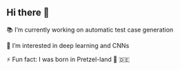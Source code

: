 ## Hi there 👋

📚 I’m currently working on automatic test case generation

🔬 I’m interested in deep learning and CNNs

⚡ Fun fact: I was born in Pretzel-land 🥨 🇩🇪

<!--
**davidlnk/davidlnk** is a ✨ _special_ ✨ repository because its `README.md` (this file) appears on your GitHub profile.

Here are some ideas to get you started:

- 🔭 I’m currently working on ...
- 🌱 I’m currently learning ...
- 👯 I’m looking to collaborate on ...
- 🤔 I’m looking for help with ...
- 💬 Ask me about ...
- 📫 How to reach me: ...
- 😄 Pronouns: ...
- ⚡ Fun fact: ...
-->

